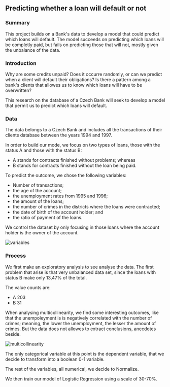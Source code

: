 ## Predicting whether a loan will default or not

### Summary

This project builds on a Bank's data to develop a model that could predict which loans will default. The model succeeds on predicting which loans will be completly paid, but fails on predicting those that will not, mostly given the unbalance of the data.

### Introduction

Why are some credits unpaid? Does it occurre randomly, or can we predict when a client will default their obligations? Is there a pattern among a bank's clients that allowes us to know which loans will have to be overwritten? 

This research on the database of a Czech Bank will seek to develop a model that permit us to predict which loans will default. 

### Data

The data belongs to a Czech Bank and includes all the transactions of their clients database between the years 1994 and 1997. 

In order to build our mode, we focus on two types of loans, those with the status A and those with the status B:

* A stands for contracts finished without problems; whereas
* B stands for contracts finished without the loan being paid. 

To predict the outcome, we chose the following variables:

* Number of transactions;
* the age of the account;
* the unemployment rates from 1995 and 1996; 
* the amount of the loans;
* the number of crimes in the districts where the loans were contracted; 
* the date of birth of the account holder; and
* the ratio of payment of the loans. 

We control the dataset by only focusing in those loans where the account holder is the owner of the account. 

![variables](/Users/pedropablo/Documents/DAB/labs/lab_read_me/labreadme/Images "variables")

### Process

We first make an exploratory analysis to see analyse the data. The first problem that arise is that very unbalanced data set, since the loans with status B make only 13,47% of the total.

The value counts are:

- A    203
- B     31

When analysing multicollinearity, we find some interesting outcomes, like that the unempoleyment is is negatively correlated with the number of crimes; meaning, the lower the unemployment, the lesser the amount of crimes. But the data does not allowes to extract conclusions, anecdotes beside.

![multicollinearity](/Users/pedropablo/Documents/DAB/labs/lab_read_me/labreadme/Images "multicollinearity")

The only categorical variable at this point is the dependent variable, that we decide to transform into a boolean 0-1 variable. 

The rest of the variables, all numerical, we decide to Normalize. 

We then train our model of Logistic Regression using a scale of 30-70%.
